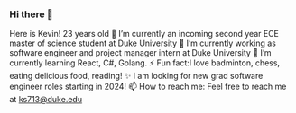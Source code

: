 ### Hi there 👋

<!--
**KevinShen0123/KevinShen0123** is a ✨ _special_ ✨ repository because its `README.md` (this file) appears on your GitHub profile.

Here are some ideas to get you started:

- 🔭 I’m currently working on ...
- 🌱 I’m currently learning ...
- 👯 I’m looking to collaborate on ...
- 🤔 I’m looking for help with ...
- 💬 Ask me about ...
- 📫 How to reach me: ...
- 😄 Pronouns: ...
- ⚡ Fun fact: ...
-->
Here is Kevin! 23 years old
🔭 I’m currently an incoming second year ECE master of science student at Duke University
🌱 I’m currently working as software engineer and project manager intern at Duke University
👯 I’m currently learning React, C#, Golang.
⚡ Fun fact:I love badminton, chess, eating delicious food, reading!
✨ I am looking for new grad software engineer roles starting in 2024!
📫 How to reach me: Feel free to reach me at ks713@duke.edu
